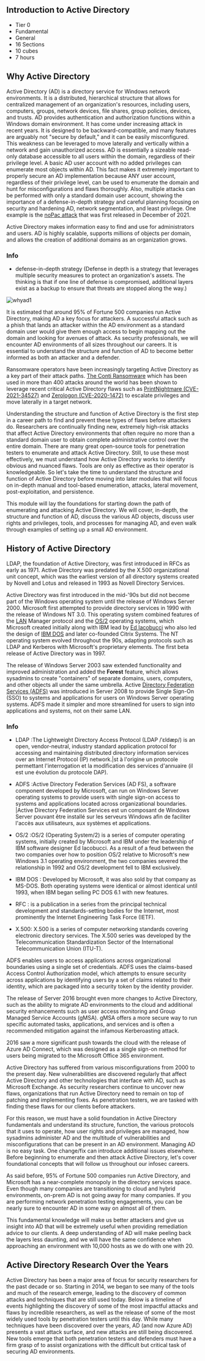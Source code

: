 ## Introduction to Active Directory

- Tier 0
- Fundamental 
- General
- 16 Sections
- 10 cubes
- 7 hours


## Why Active Directory
Active Directory (AD) is a directory service for Windows network environments. It is a distributed, hierarchical structure 
that allows for centralized management of an organization's resources, including users, computers, groups, network devices,
file shares, group policies, devices, and trusts. AD provides authentication and authorization functions within a Windows domain environment. 
It has come under increasing attack in recent years. It is designed to be backward-compatible, and many features are arguably not
"secure by default," and it can be easily misconfigured. This weakness can be leveraged to move laterally and vertically 
within a network and gain unauthorized access. AD is essentially a sizeable read-only database accessible to all users within the domain, 
regardless of their privilege level. A basic AD user account with no added privileges can enumerate most objects within AD. 
This fact makes it extremely important to properly secure an AD implementation because ANY user account, 
regardless of their privilege level, can be used to enumerate the domain and hunt for misconfigurations and flaws thoroughly. Also, multiple attacks can be performed with only a standard domain user account, showing the importance of a defense-in-depth strategy and careful planning focusing on security and hardening AD, network segmentation, and least privilege. 
One example is the [noPac attack](https://www.secureworks.com/blog/nopac-a-tale-of-two-vulnerabilities-that-could-end-in-ransomware) that was first released in December of 2021.

Active Directory makes information easy to find and use for administrators and users. AD is highly scalable, supports millions 
of objects per domain, and allows the creation of additional domains as an organization grows.

### Info

- defense-in-depth strategy (Defense in depth is a strategy that leverages multiple security measures to protect an organization's assets. The thinking is that if one line of defense is compromised, additional layers exist as a backup to ensure that threats are stopped along the way.)


![whyad1](./img/whyad1.png)

It is estimated that around 95% of Fortune 500 companies run Active Directory, making AD a key focus for attackers. A successful attack such as a phish that lands an attacker within the AD environment as a standard domain user would give them enough access to begin mapping out the domain and looking for avenues of attack. As security professionals, we will encounter AD environments of all sizes throughout our careers. It is essential to understand the structure and function of AD to become better informed as both an attacker and a defender.

Ransomware operators have been increasingly targeting Active Directory as a key part of their attack paths. [The Conti Ransomware](https://www.cisa.gov/sites/default/files/publications/AA21-265A-Conti_Ransomware_TLP_WHITE.pdf) which has been used in more than 400 attacks around the world has been shown to leverage recent critical Active Directory flaws such as [PrintNightmare (CVE-2021-34527)](https://msrc.microsoft.com/update-guide/vulnerability/CVE-2021-34527) and [Zerologon (CVE-2020-1472)](https://msrc.microsoft.com/update-guide/vulnerability/CVE-2020-1472) to escalate privileges and move laterally in a target network. 

Understanding the structure and function of Active Directory is the first step in a career path to find and prevent these types of flaws before attackers do. Researchers are continually finding new, extremely high-risk attacks that affect Active Directory environments that often require no more than a standard domain user to obtain complete administrative control over the entire domain. There are many great open-source tools for penetration testers to enumerate and attack Active Directory. Still, to use these most effectively, we must understand how Active Directory works to identify obvious and nuanced flaws. Tools are only as effective as their operator is knowledgeable. So let's take the time to understand the structure and function of Active Directory before moving into later modules that will focus on in-depth manual and tool-based enumeration, attacks, lateral movement, post-exploitation, and persistence.

This module will lay the foundations for starting down the path of enumerating and attacking Active Directory. We will cover, in-depth, the structure and function of AD, discuss the various AD objects, discuss user rights and privileges, tools, and processes for managing AD, and even walk through examples of setting up a small AD environment.



## History of Active Directory

LDAP, the foundation of Active Directory, was first introduced in RFCs as early as 1971. Active Directory was predated by the X.500 organizational unit concept, which was the earliest version of all directory systems created by Novell and Lotus and released in 1993 as Novell Directory Services.

Active Directory was first introduced in the mid-'90s but did not become part of the Windows operating system until the release of Windows Server 2000. Microsoft first attempted to provide directory services in 1990 with the release of Windows NT 3.0. This operating system combined features of the [LAN](https://en.wikipedia.org/wiki/LAN_Manager) Manager protocol and the [OS/2](https://en.wikipedia.org/wiki/OS/2) operating systems, which Microsoft created initially along with IBM lead by [Ed Iacobucci](https://en.wikipedia.org/wiki/Ed_Iacobucci) who also led the design of [IBM DOS](https://en.wikipedia.org/wiki/IBM_PC_DOS) and later co-founded Citrix Systems. The NT operating system evolved throughout the 90s, adapting protocols such as LDAP and Kerberos with Microsoft's proprietary elements. The first beta release of Active Directory was in 1997.

The release of Windows Server 2003 saw extended functionality and improved administration and added the **Forest** feature, which allows sysadmins to create "containers" of separate domains, users, computers, and other objects all under the same umbrella. Active [Directory Federation Services (ADFS)](https://en.wikipedia.org/wiki/Active_Directory_Federation_Services) was introduced in Server 2008 to provide Single Sign-On (SSO) to systems and applications for users on Windows Server operating systems. ADFS made it simpler and more streamlined for users to sign into applications and systems, not on their same LAN.

### Info

- LDAP :The Lightweight Directory Access Protocol (LDAP /ˈɛldæp/) is an open, vendor-neutral, industry standard application protocol for accessing and maintaining distributed directory information services over an Internet Protocol (IP) network.|st à l'origine un protocole permettant l'interrogation et la modification des services d'annuaire (il est une évolution du protocole DAP).

- ADFS :Active Directory Federation Services (AD FS), a software component developed by Microsoft, can run on Windows Server operating systems to provide users with single sign-on access to systems and applications located across organizational boundaries. |Active Directory Federation Services est un composant de Windows Server pouvant être installé sur les serveurs Windows afin de faciliter l'accès aux utilisateurs, aux systèmes et applications.

- OS/2 :OS/2 (Operating System/2) is a series of computer operating systems, initially created by Microsoft and IBM under the leadership of IBM software designer Ed Iacobucci. As a result of a feud between the two companies over how to position OS/2 relative to Microsoft's new Windows 3.1 operating environment, the two companies severed the relationship in 1992 and OS/2 development fell to IBM exclusively.

- IBM DOS : Developed by Microsoft, it was also sold by that company as MS-DOS. Both operating systems were identical or almost identical until 1993, when IBM began selling PC DOS 6.1 with new features.

- RFC :  is a publication in a series from the principal technical development and standards-setting bodies for the Internet, most prominently the Internet Engineering Task Force (IETF).

- X.500: X.500 is a series of computer networking standards covering electronic directory services. The X.500 series was developed by the Telecommunication Standardization Sector of the International Telecommunication Union (ITU-T).


ADFS enables users to access applications across organizational boundaries using a single set of credentials. ADFS uses the claims-based Access Control Authorization model, which attempts to ensure security across applications by identifying users by a set of claims related to their identity, which are packaged into a security token by the identity provider.

The release of Server 2016 brought even more changes to Active Directory, such as the ability to migrate AD environments to the cloud and additional security enhancements such as user access monitoring and Group Managed Service Accounts (gMSA). gMSA offers a more secure way to run specific automated tasks, applications, and services and is often a recommended mitigation against the infamous Kerberoasting attack.

2016 saw a more significant push towards the cloud with the release of Azure AD Connect, which was designed as a single sign-on method for users being migrated to the Microsoft Office 365 environment.



Active Directory has suffered from various misconfigurations from 2000 to the present day. New vulnerabilities are discovered regularly that affect Active Directory and other technologies that interface with AD, such as Microsoft Exchange. As security researchers continue to uncover new flaws, organizations that run Active Directory need to remain on top of patching and implementing fixes. As penetration testers, we are tasked with finding these flaws for our clients before attackers.

For this reason, we must have a solid foundation in Active Directory fundamentals and understand its structure, function, the various protocols that it uses to operate, how user rights and privileges are managed, how sysadmins administer AD and the multitude of vulnerabilities and misconfigurations that can be present in an AD environment. Managing AD is no easy task. One change/fix can introduce additional issues elsewhere. Before beginning to enumerate and then attack Active Directory, let's cover foundational concepts that will follow us throughout our infosec careers.

As said before, 95% of Fortune 500 companies run Active Directory, and Microsoft has a near-complete monopoly in the directory services space. Even though many companies are transitioning to cloud and hybrid environments, on-prem AD is not going away for many companies. If you are performing network penetration testing engagements, you can be nearly sure to encounter AD in some way on almost all of them.

This fundamental knowledge will make us better attackers and give us insight into AD that will be extremely useful when providing remediation advice to our clients. A deep understanding of AD will make peeling back the layers less daunting, and we will have the same confidence when approaching an environment with 10,000 hosts as we do with one with 20.



## Active Directory Research Over the Years

Active Directory has been a major area of focus for security researchers for the past decade or so. Starting in 2014, we began to see many of the tools and much of the research emerge, leading to the discovery of common attacks and techniques that are still used today. Below is a timeline of events highlighting the discovery of some of the most impactful attacks and flaws by incredible researchers, as well as the release of some of the most widely used tools by penetration testers until this day. While many techniques have been discovered over the years, AD (and now Azure AD) presents a vast attack surface, and new attacks are still being discovered. New tools emerge that both penetration testers and defenders must have a firm grasp of to assist organizations with the difficult but critical task of securing AD environments.